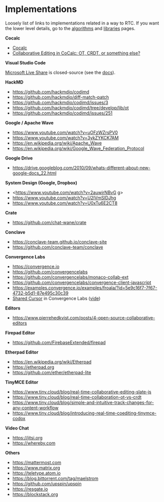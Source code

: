 # Implementations

Loosely list of links to implementations related in a way to RTC. If you want the lower level details, go to the [algorithms](algorithms.md) and [libraries](libraries.md) pages.

**Cocalc**

- [Cocalc](https://cocalc.com)
- [Collaborative Editing in CoCalc: OT, CRDT, or something else?](https://blog.cocalc.com/2018/10/11/collaborative-editing.html)

**Visual Studio Code**

[Microsoft Live Share](https://visualstudio.microsoft.com/services/live-share) is closed-source (see the [docs](https://github.com/microsoftdocs/live-share)).

**HackMD**

- <https://github.com/hackmdio/codimd>
- <https://github.com/hackmdio/diff-match-patch>
- <https://github.com/hackmdio/codimd/issues/3>
- <https://github.com/hackmdio/codimd/tree/develop/lib/ot>
- <https://github.com/hackmdio/codimd/issues/251>

**Google / Apache Wave**

- <https://www.youtube.com/watch?v=uOFzWZrsPV0>
- <https://www.youtube.com/watch?v=3ykZYKCK7AM>
- <https://en.wikipedia.org/wiki/Apache_Wave>
- <https://en.wikipedia.org/wiki/Google_Wave_Federation_Protocol>

**Google Drive**

- <https://drive.googleblog.com/2010/09/whats-different-about-new-google-docs_22.html>

**System Design (Google, Dropbox)**

- <https://www.youtube.com/watch?v=2auwirNBvG   g>
- <https://www.youtube.com/watch?v=U2lVmSlDJhg>
- <https://www.youtube.com/watch?v=U0xTu6E2CT8>

**Crate**

- <https://github.com/chat-wane/crate>

**Conclave**

- <https://conclave-team.github.io/conclave-site>
- <https://github.com/conclave-team/conclave>

**Convergence Labs**

- <https://convergence.io>
- <https://github.com/convergencelabs>
- <https://github.com/convergencelabs/monaco-collab-ext>
- <https://github.com/convergencelabs/convergence-client-javascript>
- <https://examples.convergence.io/examples/froala/?id=5e9c16f7-7f67-4732-b5d1-87e495c30c39>
- [Shared Cursor](https://examples.convergence.io/examples/froala/?id=9b9d01d1-3767-4326-9dc9-057db3582a5e) in Convergence Labs ([vide](https://www.youtube.com/watch?v=42KDvoFqzsI))

**Editors**

- <https://www.pierrehedkvist.com/posts/4-open-source-collaborative-editors>

**Firepad Editor**

- <https://github.com/FirebaseExtended/firepad>

**Etherpad Editor**

- <https://en.wikipedia.org/wiki/Etherpad>
- <https://etherpad.org>
- <https://github.com/ether/etherpad-lite>

**TinyMCE Editor**

- <https://www.tiny.cloud/blog/real-time-collaborative-editing-slate-js>
- <https://www.tiny.cloud/blog/real-time-collaboration-ot-vs-crdt>
- <https://www.tiny.cloud/blog/simple-and-intuitive-track-changes-for-any-content-workflow>
- <https://www.tiny.cloud/blog/introducing-real-time-coediting-tinymce-codox>

**Video Chat**

- <https://jitsi.org>
- <https://whereby.com>

**Others**

- <https://mattermost.com>
- <https://www.matrix.org>
- <https://teletype.atom.io>
- <https://blog.bittorrent.com/tag/maelstrom>
- <https://github.com/upspin/upspin>
- <https://resgate.io>
- <https://blockstack.org>

